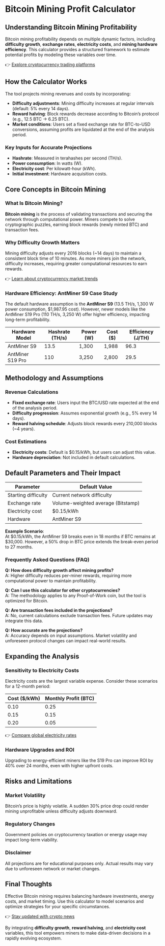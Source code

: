 # Bitcoin Mining Profit Calculator  

## Understanding Bitcoin Mining Profitability  

Bitcoin mining profitability depends on multiple dynamic factors, including **difficulty growth**, **exchange rates**, **electricity costs**, and **mining hardware efficiency**. This calculator provides a structured framework to estimate potential profits by modeling these variables over time.  

👉 [Explore cryptocurrency trading platforms](https://bit.ly/okx-bonus)  

## How the Calculator Works  

The tool projects mining revenues and costs by incorporating:  
- **Difficulty adjustments**: Mining difficulty increases at regular intervals (default: 5% every 14 days).  
- **Reward halving**: Block rewards decrease according to Bitcoin’s protocol (e.g., 12.5 BTC → 6.25 BTC).  
- **Market conditions**: Users set a fixed exchange rate for BTC-to-USD conversions, assuming profits are liquidated at the end of the analysis period.  

### Key Inputs for Accurate Projections  
- **Hashrate**: Measured in terahashes per second (TH/s).  
- **Power consumption**: In watts (W).  
- **Electricity cost**: Per kilowatt-hour (kWh).  
- **Initial investment**: Hardware acquisition costs.  

## Core Concepts in Bitcoin Mining  

### What Is Bitcoin Mining?  
**Bitcoin mining** is the process of validating transactions and securing the network through computational power. Miners compete to solve cryptographic puzzles, earning block rewards (newly minted BTC) and transaction fees.  

### Why Difficulty Growth Matters  
Mining difficulty adjusts every 2016 blocks (~14 days) to maintain a consistent block time of 10 minutes. As more miners join the network, difficulty increases, requiring greater computational resources to earn rewards.  

👉 [Learn about cryptocurrency market trends](https://bit.ly/okx-bonus)  

### Hardware Efficiency: AntMiner S9 Case Study  
The default hardware assumption is the **AntMiner S9** (13.5 TH/s, 1,300 W power consumption, $1,987.95 cost). However, newer models like the AntMiner S19 Pro (110 TH/s, 3,250 W) offer higher efficiency, impacting long-term profitability.  

| Hardware Model | Hashrate (TH/s) | Power (W) | Cost ($) | Efficiency (J/TH) |  
|----------------|-----------------|-----------|----------|-------------------|  
| AntMiner S9    | 13.5            | 1,300     | 1,988    | 96.3              |  
| AntMiner S19 Pro | 110           | 3,250     | 2,800    | 29.5              |  

## Methodology and Assumptions  

### Revenue Calculations  
- **Fixed exchange rate**: Users input the BTC/USD rate expected at the end of the analysis period.  
- **Difficulty progression**: Assumes exponential growth (e.g., 5% every 14 days).  
- **Reward halving schedule**: Adjusts block rewards every 210,000 blocks (~4 years).  

### Cost Estimations  
- **Electricity costs**: Default is $0.15/kWh, but users can adjust this value.  
- **Hardware depreciation**: Not included in default calculations.  

## Default Parameters and Their Impact  

| Parameter            | Default Value                     |  
|----------------------|-----------------------------------|  
| Starting difficulty  | Current network difficulty        |  
| Exchange rate        | Volume-weighted average (Bitstamp)|  
| Electricity cost     | $0.15/kWh                         |  
| Hardware             | AntMiner S9                       |  

**Example Scenario**:  
At $0.15/kWh, the AntMiner S9 breaks even in 18 months if BTC remains at $30,000. However, a 50% drop in BTC price extends the break-even period to 27 months.  

### Frequently Asked Questions (FAQ)  

**Q: How does difficulty growth affect mining profits?**  
A: Higher difficulty reduces per-miner rewards, requiring more computational power to maintain profitability.  

**Q: Can I use this calculator for other cryptocurrencies?**  
A: The methodology applies to any Proof-of-Work coin, but the tool is optimized for Bitcoin.  

**Q: Are transaction fees included in the projections?**  
A: No, current calculations exclude transaction fees. Future updates may integrate this data.  

**Q: How accurate are the projections?**  
A: Accuracy depends on input assumptions. Market volatility and unforeseen protocol changes can impact real-world results.  

## Expanding the Analysis  

### Sensitivity to Electricity Costs  
Electricity costs are the largest variable expense. Consider these scenarios for a 12-month period:  

| Cost ($/kWh) | Monthly Profit (BTC) |  
|--------------|----------------------|  
| 0.10         | 0.25                 |  
| 0.15         | 0.15                 |  
| 0.20         | 0.05                 |  

👉 [Compare global electricity rates](https://bit.ly/okx-bonus)  

### Hardware Upgrades and ROI  
Upgrading to energy-efficient miners like the S19 Pro can improve ROI by 40% over 24 months, even with higher upfront costs.  

## Risks and Limitations  

### Market Volatility  
Bitcoin’s price is highly volatile. A sudden 30% price drop could render mining unprofitable unless difficulty adjusts downward.  

### Regulatory Changes  
Government policies on cryptocurrency taxation or energy usage may impact long-term viability.  

### Disclaimer  
All projections are for educational purposes only. Actual results may vary due to unforeseen network or market changes.  

## Final Thoughts  

Effective Bitcoin mining requires balancing hardware investments, energy costs, and market timing. Use this calculator to model scenarios and optimize strategies for your specific circumstances.  

👉 [Stay updated with crypto news](https://bit.ly/okx-bonus)  

By integrating **difficulty growth**, **reward halving**, and **electricity cost** variables, this tool empowers miners to make data-driven decisions in a rapidly evolving ecosystem.